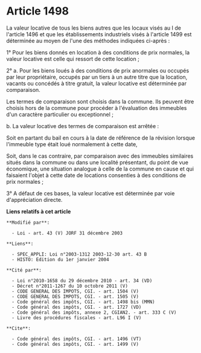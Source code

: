 # Article 1498

La valeur locative de tous les biens autres que les locaux visés au I de l'article 1496 et que les établissements industriels
visés à l'article 1499 est déterminée au moyen de l'une des méthodes indiquées ci-après : 

1° Pour les biens donnés en location à des conditions de prix normales, la valeur locative est celle qui ressort de cette
location ; 

2° a. Pour les biens loués à des conditions de prix anormales ou occupés par leur propriétaire, occupés par un tiers à un
autre titre que la location, vacants ou concédés à titre gratuit, la valeur locative est déterminée par comparaison. 

Les termes de comparaison sont choisis dans la commune. Ils peuvent être choisis hors de la commune pour procéder à
l'évaluation des immeubles d'un caractère particulier ou exceptionnel ; 

b. La valeur locative des termes de comparaison est arrêtée : 

Soit en partant du bail en cours à la date de référence de la révision lorsque l'immeuble type était loué normalement à cette
date, 

Soit, dans le cas contraire, par comparaison avec des immeubles similaires situés dans la commune ou dans une localité
présentant, du point de vue économique, une situation analogue à celle de la commune en cause et qui faisaient l'objet à
cette date de locations consenties à des conditions de prix normales ; 

3° A défaut de ces bases, la valeur locative est déterminée par voie d'appréciation directe.

**Liens relatifs à cet article**

	**Modifié par**:

	  - Loi - art. 43 (V) JORF 31 décembre 2003

	**Liens**:

	  - SPEC_APPLI: Loi n°2003-1312 2003-12-30 art. 43 B
	  - HISTO: Edition du 1er janvier 2004

	**Cité par**:

	  - Loi n°2010-1658 du 29 décembre 2010 - art. 34 (VD)
	  - Décret n°2011-1267 du 10 octobre 2011 (V)
	  - CODE GENERAL DES IMPOTS, CGI. - art. 1504 (V)
	  - CODE GENERAL DES IMPOTS, CGI. - art. 1505 (V)
	  - Code général des impôts, CGI. - art. 1498 bis (MMN)
	  - Code général des impôts, CGI. - art. 1727 (VD)
	  - Code général des impôts, annexe 2, CGIAN2. - art. 333 C (V)
	  - Livre des procédures fiscales - art. L96 I (V)

	**Cite**:

	  - Code général des impôts, CGI. - art. 1496 (VT)
	  - Code général des impôts, CGI. - art. 1499 (V)
